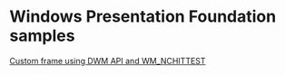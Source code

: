 # Windows Presentation Foundation samples

[Custom frame using DWM API and WM_NCHITTEST](CustomBorderExample/readme.md)
